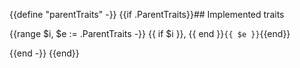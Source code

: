 {{define "parentTraits" -}}
{{if .ParentTraits}}## Implemented traits

{{range $i, $e := .ParentTraits -}}
{{ if $i }}, {{ end }}`{{ $e }}`{{end}}

{{end -}}
{{end}}
